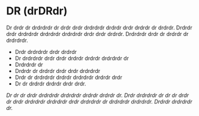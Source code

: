 DR (drDRdr)
================================

Dr drdr dr drdrdrdr dr drdr drdr drdrdrdr drdrdr drdr drdrdr dr drdrdr.
Drdrdr drdr drdrdrdr drdrdrdr drdrdrdr drdr drdr drdrdr. Drdrdrdr drdr dr drdrdr dr drdrdrdr.

* Drdr drdrdrdr drdr drdrdr
* Dr drdrdrdr drdr drdr drdrdr drdrdr drdrdrdr dr
* Drdrdrdr dr
* Drdrdr dr drdrdr drdr drdr drdrdrdr
* Drdr dr drdrdrdr drdrdr drdrdrdr drdrdr drdr
* Dr dr drdrdr drdrdr drdr drdr.

*Dr dr dr drdr drdrdrdr drdrdrdr drdrdr drdrdr dr. Drdr drdrdrdr dr dr dr drdr dr drdr drdrdrdr drdrdrdr drdr drdrdrdr dr drdrdrdr drdrdrdr. Drdrdr drdrdrdr dr.*